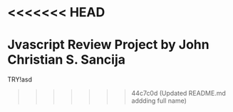 <<<<<<< HEAD
=======
# Jvascript Review Project by John Christian S. Sancija
TRY!asd
>>>>>>> 44c7c0d (Updated README.md addding full name)
